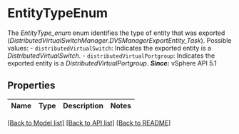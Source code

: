 # EntityTypeEnum

The *EntityType_enum* enum identifies the type of entity that was exported (*DistributedVirtualSwitchManager.DVSManagerExportEntity_Task*).  Possible values: - `distributedVirtualSwitch`: Indicates the exported entity is a *DistributedVirtualSwitch*. - `distributedVirtualPortgroup`: Indicates the exported entity is a *DistributedVirtualPortgroup*.    ***Since:*** vSphere API 5.1 

## Properties
Name | Type | Description | Notes
------------ | ------------- | ------------- | -------------

[[Back to Model list]](../README.md#documentation-for-models) [[Back to API list]](../README.md#documentation-for-api-endpoints) [[Back to README]](../README.md)


